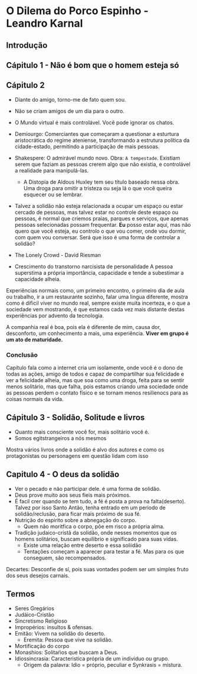 # O Dilema do Porco Espinho - Leandro Karnal

## Introdução

## Cápitulo 1 - Não é bom que o homem esteja só

## Cápitulo 2

* Diante do amigo, torno-me de fato quem sou.
* Não se criam amigos de um dia para o outro.
* O Mundo virtual é mais controlável. Você pode ignorar os chatos.

* Demiourgo:  Comerciantes que começaram a questionar a esturtura aristocrática do regime ateniense, transformando a estrutura política da cidade-estado, permitindo a participação de mais pessoas.
* Shakespere: O admirável mundo novo. Obra: `A tempestade`. Existiam serem que faziam as pessoas crerem algo que não existia, e controlável a realidade para manipulá-las.
    * A Distopia de Aldous Huxley tem seu título baseado nessa obra. Uma droga para omitir a tristeza ou seja lá o que você queira esquecer ou se lembrar.
* Talvez a solidão não esteja relacionada a ocupar um espaço ou estar cercado de pessoas, mas talvez estar no controle deste espaço ou pessoas, é normal que criemos praias, parques e serviços, que apenas pessoas selecionadas possam frequentar. **Eu** posso estar aqui, mas não quero que você esteja, eu controlo o que vou comer, onde vou dormir, com quem vou conversar. Será que isso é uma forma de controlar a solidão?

- The Lonely Crowd - David Riesman

- Crescimento do transtorno narcisista de personalidade
    A pessoa superstima a própria importância, capacidade e tende a subestimar a capacidade alheia.

Experiências normais como, um primeiro encontro, o primeiro dia de aula ou trabalho, ir a um restaurante sozinho, falar uma lingua diferente, mostra como é dificil viver no mundo real, sempre existe muita incerteza, e o que a sociedade vem mostrando, é que estamos cada vez mais distante destas experiências por advento da tecnologia.

A companhia real é boa, pois ela é diferente de mim, causa dor, desconforto, um conhecimento a mais, uma experiência. **Viver em grupo é um ato de maturidade.**

### Conclusão

Capítulo fala como a internet cria um isolamente, onde você é o dono de todas as ações, amigo de todos e capaz de compartilhar sua felicidade e ver a felicidade alheia, mas que soa como uma droga, feita para se sentir menos solitário, mas que falha, pois estamos criando uma sociedade onde as pessoas perdem o contato físico e se tornam menos resilienocs para as coisas normais da vida.

## Cápitulo 3 - Solidão, Solitude e livros

- Quanto mais consciente você for, mais solitário você é.
- Somos egitstrangeiros a nós mesmos

Mostra vários livros onde a solidão é alvo dos autores e como os protagonistas ou personagens em questão lidam com isso

## Capitulo 4 - O deus da solidão

- Ver o pecado e não participar dele. é uma forma de solidão.
- Deus prove muito aos seus fieis mais próximos.
- É facil crer quando se tem tudo, a fé é posta a prova na falta(deserto). Talvez por isso Santo Antão, tenha entrado em um periodo de solidão/reclusão, para ficar mais próximo de sua fé.
- Nutrição do espirito sobre a abnegação do corpo.
    - Quem não moritfica o corpo, põe em risco a própria alma.
- Tradição judaico-cristã da solidão, onde nesses momentos que os homens solitários, buscam equilibrio e significado para suas vidas.
    - Existe uma relação entre deserto e essa soliidão
    - Tentações começam a aparecer para testar a fé. Mas para os que conseguem, são recompensados.

Decartes: Desconfie de sí, pois suas vontades podem ser um simples fruto dos seus desejos carnais.

## Termos

- Seres Gregários
- Judáico-Cristão
- Sincretismo Religioso
- Impropérios: insultos & ofensas.
- Emitão: Vivem na solidão do deserto.
    - Eremita: Pessoa que vive na solidão.
- Mortificação do corpo
- Monashios: Solitaŕios que buscam a Deus.
- Idiossincrasia: Caracteristica própria de um individuo ou grupo.
    - Origem da palavra: Idio = próprio, peculiar e Synkrasis = mistura.

